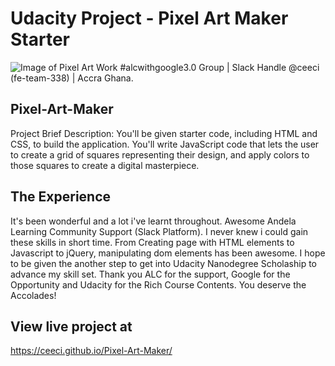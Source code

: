 # Udacity Project - Pixel Art Maker Starter
![Image of Pixel Art Work](https://github.com/ceeci/Pixel-Art-Maker/blob/master/pixel_art_final.png)
#alcwithgoogle3.0 Group | Slack Handle @ceeci (fe-team-338) |  Accra Ghana.

## Pixel-Art-Maker
Project Brief Description: You'll be given starter code, including HTML and CSS, to build the application. You'll write JavaScript code that lets the user to create a grid of squares representing their design, and apply colors to those squares to create a digital masterpiece.

## The Experience
It's been wonderful and a lot i've learnt throughout. Awesome Andela Learning Community Support (Slack Platform).
I never knew i could gain these skills in short time. From Creating page with HTML elements to Javascript to jQuery, manipulating dom elements has been awesome. I hope to be given the another step to get into Udacity Nanodegree Scholaship to advance my skill set. Thank you ALC for the support, Google for the Opportunity and Udacity for the Rich Course Contents. You deserve the Accolades!

## View live project at 
https://ceeci.github.io/Pixel-Art-Maker/
